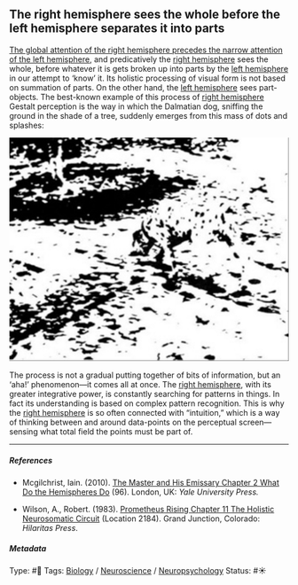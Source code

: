 ## The right hemisphere sees the whole before the left hemisphere separates it into parts

[The global attention of the right hemisphere precedes the narrow attention of the left hemisphere](The%20global%20attention%20of%20the%20right%20hemisphere%20precedes%20the%20narrow%20attention%20of%20the%20left%20hemisphere.md), and predicatively the [right hemisphere](Right%20hemisphere.md) sees the whole, before whatever it is gets broken up into parts by the [left hemisphere](Left%20hemisphere.md) in our attempt to ‘know’ it. Its holistic processing of visual form is not based on summation of parts. On the other hand, the [left hemisphere](Left%20hemisphere.md) sees part-objects. The best-known example of this process of [right hemisphere](Right%20hemisphere.md) Gestalt perception is the way in which the Dalmatian dog, sniffing the ground in the shade of a tree, suddenly emerges from this mass of dots and splashes:

![300](B4C8E014-8E7C-475B-ABB3-B2C4BD59250D.jpeg)

The process is not a gradual putting together of bits of information, but an ‘aha!’ phenomenon—it comes all at once. The [right hemisphere](Right%20hemisphere.md), with its greater integrative power, is constantly searching for patterns in things. In fact its understanding is based on complex pattern recognition. This is why the [right hemisphere](Right%20hemisphere.md) is so often connected with “intuition,” which is a way of thinking between and around data-points on the perceptual screen—sensing what total field the points must be part of.

---

##### References

* Mcgilchrist, Iain. (2010). [The Master and His Emissary Chapter 2 What Do the Hemispheres Do](The%20Master%20and%20His%20Emissary%20Chapter%202%20What%20Do%20the%20Hemispheres%20Do.md) (96). London, UK: *Yale University Press.*

* Wilson, A., Robert. (1983). [Prometheus Rising Chapter 11 The Holistic Neurosomatic Circuit](Prometheus%20Rising%20Chapter%2011%20The%20Holistic%20Neurosomatic%20Circuit.md) (Location 2184). Grand Junction, Colorado: *Hilaritas Press*.

##### Metadata

Type: #🔴 
Tags: [Biology]() / [Neuroscience](Neuroscience.md) / [Neuropsychology](Neuropsychology.md) 
Status: #☀️ 
